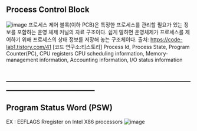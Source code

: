 ## Process Control Block
![image](https://github.com/rheejin92/Studing/assets/131955566/9ed51e04-0e98-4dd0-9294-7e6fa137bc84)
프로세스 제어 블록(이하 PCB)은 특정한 프로세스를 관리할 필요가 있는 정보를 포함하는 운영 체제 커널의 자료 구조이다. 
쉽게 말하면 운영체제가 프로세스를 제어하기 위해 프로세스의 상태 정보를 저장해 놓는 구조체이다.
출처: https://code-lab1.tistory.com/41 [코드 연구소:티스토리]
Process Id, 
Process State, 
Program Counter(PC), 
CPU registers
CPU scheduling information, 
Memory-management information, 
Accounting information, 
I/O status information

## __________________________________________________________________________

## Program Status Word (PSW)
EX : EEFLAGS Rregister on Intel X86 processors
![image](https://github.com/rheejin92/Studing/assets/131955566/da619f8f-4bf0-4995-8f59-84bda0934263)
